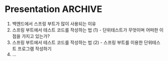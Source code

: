 # Presentation ARCHIVE 

1. 백엔드에서 스프링 부트가 많이 사용되는 이유 
2. 스프링 부트에서 테스트 코드를 작성하는 법 (1) - 단위테스트가 무엇이며 어떠한 이점을 가지고 있는가?
3. 스프링 부트에서 테스트 코드를 작성하는 법 (2) - 스프링 부트를 이용한 단위테스트 프로그램 작성하기
4. ...
